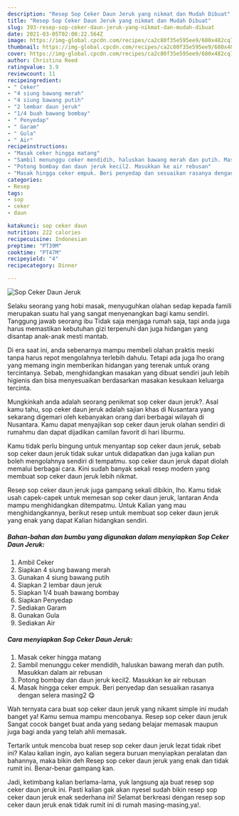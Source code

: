 ```yaml
---
description: "Resep Sop Ceker Daun Jeruk yang nikmat dan Mudah Dibuat"
title: "Resep Sop Ceker Daun Jeruk yang nikmat dan Mudah Dibuat"
slug: 393-resep-sop-ceker-daun-jeruk-yang-nikmat-dan-mudah-dibuat
date: 2021-03-05T02:08:22.564Z
image: https://img-global.cpcdn.com/recipes/ca2c80f35e595ee9/680x482cq70/sop-ceker-daun-jeruk-foto-resep-utama.jpg
thumbnail: https://img-global.cpcdn.com/recipes/ca2c80f35e595ee9/680x482cq70/sop-ceker-daun-jeruk-foto-resep-utama.jpg
cover: https://img-global.cpcdn.com/recipes/ca2c80f35e595ee9/680x482cq70/sop-ceker-daun-jeruk-foto-resep-utama.jpg
author: Christina Reed
ratingvalue: 3.9
reviewcount: 11
recipeingredient:
- " Ceker"
- "4 siung bawang merah"
- "4 siung bawang putih"
- "2 lembar daun jeruk"
- "1/4 buah bawang bombay"
- " Penyedap"
- " Garam"
- " Gula"
- " Air"
recipeinstructions:
- "Masak ceker hingga matang"
- "Sambil menunggu ceker mendidih, haluskan bawang merah dan putih. Masukkan dalam air rebusan"
- "Potong bombay dan daun jeruk kecil2. Masukkan ke air rebusan"
- "Masak hingga ceker empuk. Beri penyedap dan sesuaikan rasanya dengan selera masing2 😋"
categories:
- Resep
tags:
- sop
- ceker
- daun

katakunci: sop ceker daun 
nutrition: 222 calories
recipecuisine: Indonesian
preptime: "PT39M"
cooktime: "PT47M"
recipeyield: "4"
recipecategory: Dinner

---
```



![Sop Ceker Daun Jeruk](https://img-global.cpcdn.com/recipes/ca2c80f35e595ee9/680x482cq70/sop-ceker-daun-jeruk-foto-resep-utama.jpg)

Selaku seorang yang hobi masak, menyuguhkan olahan sedap kepada famili merupakan suatu hal yang sangat menyenangkan bagi kamu sendiri. Tanggung jawab seorang ibu Tidak saja menjaga rumah saja, tapi anda juga harus memastikan kebutuhan gizi terpenuhi dan juga hidangan yang disantap anak-anak mesti mantab.

Di era  saat ini, anda sebenarnya mampu membeli olahan praktis meski tanpa harus repot mengolahnya terlebih dahulu. Tetapi ada juga lho orang yang memang ingin memberikan hidangan yang terenak untuk orang tercintanya. Sebab, menghidangkan masakan yang dibuat sendiri jauh lebih higienis dan bisa menyesuaikan berdasarkan masakan kesukaan keluarga tercinta. 



Mungkinkah anda adalah seorang penikmat sop ceker daun jeruk?. Asal kamu tahu, sop ceker daun jeruk adalah sajian khas di Nusantara yang sekarang digemari oleh kebanyakan orang dari berbagai wilayah di Nusantara. Kamu dapat menyajikan sop ceker daun jeruk olahan sendiri di rumahmu dan dapat dijadikan camilan favorit di hari liburmu.

Kamu tidak perlu bingung untuk menyantap sop ceker daun jeruk, sebab sop ceker daun jeruk tidak sukar untuk didapatkan dan juga kalian pun boleh mengolahnya sendiri di tempatmu. sop ceker daun jeruk dapat diolah memalui berbagai cara. Kini sudah banyak sekali resep modern yang membuat sop ceker daun jeruk lebih nikmat.

Resep sop ceker daun jeruk juga gampang sekali dibikin, lho. Kamu tidak usah capek-capek untuk memesan sop ceker daun jeruk, lantaran Anda mampu menghidangkan ditempatmu. Untuk Kalian yang mau menghidangkannya, berikut resep untuk membuat sop ceker daun jeruk yang enak yang dapat Kalian hidangkan sendiri.

<!--inarticleads1-->

##### Bahan-bahan dan bumbu yang digunakan dalam menyiapkan Sop Ceker Daun Jeruk:

1. Ambil  Ceker
1. Siapkan 4 siung bawang merah
1. Gunakan 4 siung bawang putih
1. Siapkan 2 lembar daun jeruk
1. Siapkan 1/4 buah bawang bombay
1. Siapkan  Penyedap
1. Sediakan  Garam
1. Gunakan  Gula
1. Sediakan  Air




<!--inarticleads2-->

##### Cara menyiapkan Sop Ceker Daun Jeruk:

1. Masak ceker hingga matang
1. Sambil menunggu ceker mendidih, haluskan bawang merah dan putih. Masukkan dalam air rebusan
1. Potong bombay dan daun jeruk kecil2. Masukkan ke air rebusan
1. Masak hingga ceker empuk. Beri penyedap dan sesuaikan rasanya dengan selera masing2 😋




Wah ternyata cara buat sop ceker daun jeruk yang nikamt simple ini mudah banget ya! Kamu semua mampu mencobanya. Resep sop ceker daun jeruk Sangat cocok banget buat anda yang sedang belajar memasak maupun juga bagi anda yang telah ahli memasak.

Tertarik untuk mencoba buat resep sop ceker daun jeruk lezat tidak ribet ini? Kalau kalian ingin, ayo kalian segera buruan menyiapkan peralatan dan bahannya, maka bikin deh Resep sop ceker daun jeruk yang enak dan tidak rumit ini. Benar-benar gampang kan. 

Jadi, ketimbang kalian berlama-lama, yuk langsung aja buat resep sop ceker daun jeruk ini. Pasti kalian gak akan nyesel sudah bikin resep sop ceker daun jeruk enak sederhana ini! Selamat berkreasi dengan resep sop ceker daun jeruk enak tidak rumit ini di rumah masing-masing,ya!.

